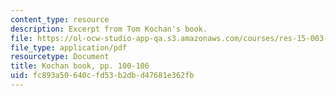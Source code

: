 ```yaml
---
content_type: resource
description: Excerpt from Tom Kochan's book.
file: https://ol-ocw-studio-app-qa.s3.amazonaws.com/courses/res-15-003-shaping-the-future-of-work-15-662x-spring-2016/fc893a50640cfd53b2dbd47681e362fb_MITRES_15_003S16_pp100-106.pdf
file_type: application/pdf
resourcetype: Document
title: Kochan book, pp. 100-106
uid: fc893a50-640c-fd53-b2db-d47681e362fb
---
```


